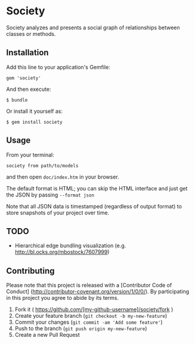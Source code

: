 # Society

Society analyzes and presents a social graph of relationships between classes or
methods.

## Installation

Add this line to your application's Gemfile:

    gem 'society'

And then execute:

    $ bundle

Or install it yourself as:

    $ gem install society

## Usage

From your terminal:

    society from path/to/models

and then open `doc/index.htm` in your browser.

The default format is HTML; you can skip the HTML interface and just get the
JSON by passing `--format json`

Note that all JSON data is timestamped (regardless of output format) to store
snapshots of your project over time.

## TODO

* Hierarchical edge bundling visualization (e.g. http://bl.ocks.org/mbostock/7607999)

## Contributing

Please note that this project is released with a [Contributor Code of Conduct]
(http://contributor-covenant.org/version/1/0/0/).
By participating in this project you agree to abide by its terms.


1. Fork it ( https://github.com/[my-github-username]/society/fork )
2. Create your feature branch (`git checkout -b my-new-feature`)
3. Commit your changes (`git commit -am 'Add some feature'`)
4. Push to the branch (`git push origin my-new-feature`)
5. Create a new Pull Request
